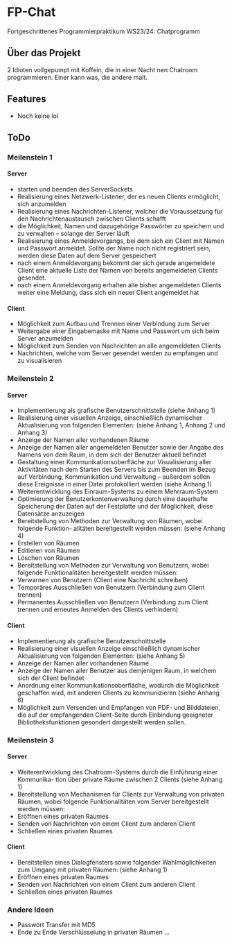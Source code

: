 # FP-Chat
Fortgeschrittenes Programmierpraktikum WS23/24: Chatprogramm

## Über das Projekt
2 Idioten vollgepumpt mit Koffein, die in einer Nacht nen Chatroom programmieren.
Einer kann was, die andere malt.

## Features
- Noch keine lol

## ToDo
### Meilenstein 1
#### Server
- starten und beenden des ServerSockets
- Realisierung eines Netzwerk-Listener, der es neuen Clients
ermöglicht, sich anzumelden
- Realisierung eines Nachrichten-Listener, welcher die Voraussetzung
für den Nachrichtenaustausch zwischen Clients schafft
- die Möglichkeit, Namen und dazugehörige Passwörter zu speichern
und zu verwalten – solange der Server läuft
- Realisierung eines Anmeldevorgangs, bei dem sich ein Client mit Namen und
Passwort anmeldet. Sollte der Name noch nicht registriert sein, werden diese Daten
auf dem Server gespeichert
- nach einem Anmeldevorgang bekommt der sich gerade angemeldete Client eine
aktuelle Liste der Namen von bereits angemeldeten Clients gesendet.
- nach einem Anmeldevorgang erhalten alle bisher angemeldeten Clients
weiter eine Meldung, dass sich ein neuer Client angemeldet hat

#### Client
- Möglichkeit zum Aufbau und Trennen einer Verbindung zum Server
- Weitergabe einer Eingabemaske mit Name und Passwort um sich beim
Server anzumelden
- Möglichkeit zum Senden von Nachrichten an alle angemeldeten Clients
- Nachrichten, welche vom Server gesendet werden zu empfangen und
zu visualisieren


### Meilenstein 2
#### Server
- Implementierung als grafische Benutzerschnittstelle (siehe Anhang 1)
- Realisierung einer visuellen Anzeige, einschließlich dynamischer Aktualisierung von
folgenden Elementen: (siehe Anhang 1, Anhang 2 und Anhang 3)
- Anzeige der Namen aller vorhandenen Räume
- Anzeige der Namen aller angemeldeten Benutzer sowie der Angabe des Namens
von dem Raum, in dem sich der Benutzer aktuell befindet
- Gestaltung einer Kommunikationsoberfläche zur Visualisierung aller Aktivitäten nach
dem Starten des Servers bis zum Beenden im Bezug auf Verbindung, Kommunikation
und Verwaltung – außerdem sollen diese Ereignisse in einer Datei protokolliert
werden (siehe Anhang 1)
- Weiterentwicklung des Einraum-Systems zu einem Mehrraum-System
- Optimierung der Benutzerkontenverwaltung durch eine dauerhafte Speicherung der
Daten auf der Festplatte und der Möglichkeit, diese Datensätze anzuzeigen
- Bereitstellung von Methoden zur Verwaltung von Räumen, wobei folgende Funktion-
alitäten bereitgestellt werden müssen: (siehe Anhang 4)
- Erstellen von Räumen
- Editieren von Räumen
- Löschen von Räumen
- Bereitstellung von Methoden zur Verwaltung von Benutzern, wobei folgende
Funktionalitäten bereitgestellt werden müssen:
- Verwarnen von Benutzern (Client eine Nachricht schreiben)
- Temporäres Ausschließen von Benutzern (Verbindung zum Client trennen)
- Permanentes Ausschließen von Benutzern (Verbindung zum Client trennen und
erneutes Anmelden des Clients verhindern)

#### Client
- Implementierung als grafische Benutzerschnittstelle
- Realisierung einer visuellen Anzeige einschließlich dynamischer Aktualisierung von
folgenden Elementen: (siehe Anhang 5)
- Anzeige der Namen aller vorhandenen Räume
- Anzeige der Namen aller Benutzer aus demjenigen Raum, in welchem sich der
Client befindet
- Anordnung einer Kommunikationsoberfläche, wodurch die Möglichkeit geschaffen
wird, mit anderen Clients zu kommunizieren (siehe Anhang 6)
- Möglichkeit zum Versenden und Empfangen von PDF- und Bilddateien, die auf der
empfangenden Client-Seite durch Einbindung geeigneter Bibliotheksfunktionen
gesondert dargestellt werden sollen.


### Meilenstein 3
#### Server
- Weiterentwicklung des Chatroom-Systems durch die Einführung einer Kommunika-
tion über private Räume zwischen 2 Clients (siehe Anhang 1)
- Bereitstellung von Mechanismen für Clients zur Verwaltung von privaten Räumen,
wobei folgende Funktionalitäten vom Server bereitgestellt werden müssen:
- Eröffnen eines privaten Raumes
- Senden von Nachrichten von einem Client zum anderen Client
- Schließen eines privaten Raumes

#### Client
- Bereitstellen eines Dialogfensters sowie folgender Wahlmöglichkeiten zum Umgang
mit privaten Räumen: (siehe Anhang 1)
- Eröffnen eines privaten Raumes
- Senden von Nachrichten von einem Client zum anderen Client
- Schließen eines privaten Raumes


### Andere Ideen
- Passwort Transfer mit MD5
- Ende zu Ende Verschlüsselung in privaten Räumen
...
